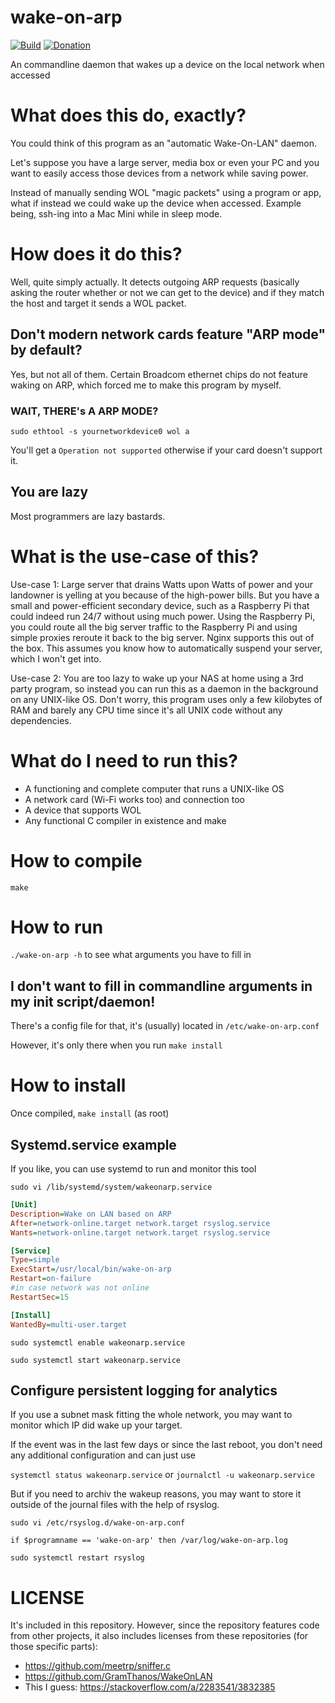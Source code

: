 # wake-on-arp
[![Build](https://github.com/nikp123/wake-on-arp/actions/workflows/build.yml/badge.svg)](https://github.com/nikp123/wake-on-arp/actions/workflows/build.yml)
[![Donation](https://img.shields.io/liberapay/patrons/nikp123.svg?logo=liberapay)](https://liberapay.com/nikp123/donate)

An commandline daemon that wakes up a device on the local network when accessed

# What does this do, exactly?
You could think of this program as an "automatic Wake-On-LAN" daemon.

Let's suppose you have a large server, media box or even your PC
and you want to easily access those devices from a network while saving power.

Instead of manually sending WOL "magic packets" using a program or app,
what if instead we could wake up the device when accessed. Example being,
ssh-ing into a Mac Mini while in sleep mode.

# How does it do this?

Well, quite simply actually. It detects outgoing ARP requests (basically asking
the router whether or not we can get to the device) and if they match the host
and target it sends a WOL packet.

## Don't modern network cards feature "ARP mode" by default?

Yes, but not all of them. Certain Broadcom ethernet chips do not feature waking on ARP,
which forced me to make this program by myself.

### WAIT, THERE's A ARP MODE?

``sudo ethtool -s yournetworkdevice0 wol a``

You'll get a ``Operation not supported`` otherwise if your card doesn't support it.

## You are lazy

Most programmers are lazy bastards.

# What is the use-case of this?

Use-case 1: Large server that drains Watts upon Watts of power and your landowner is
 yelling at you because of the high-power bills. But you have a small and power-efficient
 secondary device, such as a Raspberry Pi that could indeed run 24/7 without using much power. 
 Using the Raspberry Pi, you could route all the big server traffic to the Raspberry Pi and
 using simple proxies reroute it back to the big server. Nginx supports this out of the box.
 This assumes you know how to automatically suspend your server, which I won't get into.

Use-case 2: You are too lazy to wake up your NAS at home using a 3rd party program, so instead you
 can run this as a daemon in the background on any UNIX-like OS. Don't worry, this program uses only
 a few kilobytes of RAM and barely any CPU time since it's all UNIX code without any dependencies.

# What do I need to run this?
 * A functioning and complete computer that runs a UNIX-like OS
 * A network card (Wi-Fi works too) and connection too
 * A device that supports WOL
 * Any functional C compiler in existence and make

# How to compile

``make``

# How to run

``./wake-on-arp -h`` to see what arguments you have to fill in

## I don't want to fill in commandline arguments in my init script/daemon!

There's a config file for that, it's (usually) located in ``/etc/wake-on-arp.conf``

However, it's only there when you run ``make install``

# How to install

Once compiled,
``make install`` (as root)

## Systemd.service example

If you like, you can use systemd to run and monitor this tool

`sudo vi /lib/systemd/system/wakeonarp.service`

```INI
[Unit]
Description=Wake on LAN based on ARP
After=network-online.target network.target rsyslog.service
Wants=network-online.target network.target rsyslog.service

[Service]
Type=simple
ExecStart=/usr/local/bin/wake-on-arp
Restart=on-failure
#in case network was not online
RestartSec=15

[Install]
WantedBy=multi-user.target
```

`sudo systemctl enable wakeonarp.service`

`sudo systemctl start wakeonarp.service`

## Configure persistent logging for analytics

If you use a subnet mask fitting the whole network, you may want to monitor which IP did wake up your target.

If the event was in the last few days or since the last reboot, you don't need any additional configuration and can just use

`systemctl status wakeonarp.service` or `journalctl -u wakeonarp.service`

But if you need to archiv the wakeup reasons, you may want to store it outside of the journal files with the help of rsyslog.

`sudo vi /etc/rsyslog.d/wake-on-arp.conf`

```
if $programname == 'wake-on-arp' then /var/log/wake-on-arp.log
```

`sudo systemctl restart rsyslog`


# LICENSE
 It's included in this repository. However, since the repository features code from other projects,
 it also includes licenses from these repositories (for those specific parts):
 * https://github.com/meetrp/sniffer.c
 * https://github.com/GramThanos/WakeOnLAN
 * This I guess: https://stackoverflow.com/a/2283541/3832385

